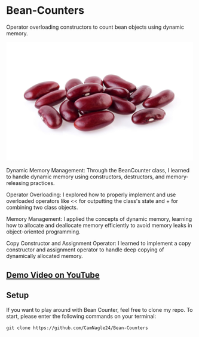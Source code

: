 # Bean-Counters
Operator overloading constructors to count bean objects using dynamic memory.

<img src="assets/Beans.png" width="500">

Dynamic Memory Management: Through the BeanCounter class, I learned to handle dynamic memory using constructors, destructors, and memory-releasing practices.

Operator Overloading: I explored how to properly implement and use overloaded operators like << for outputting the class's state and + for combining two class objects.

Memory Management: I applied the concepts of dynamic memory, learning how to allocate and deallocate memory efficiently to avoid memory leaks in object-oriented programming.

Copy Constructor and Assignment Operator: I learned to implement a copy constructor and assignment operator to handle deep copying of dynamically allocated memory.

## <a href="https://www.youtube.com/watch?v=UNz9k9E9IWM"> Demo Video on YouTube </a>

## Setup

If you want to play around with Bean Counter, feel free to clone my repo. To start, please enter the following commands on your terminal:

```
git clone https://github.com/CamNagle24/Bean-Counters
```
